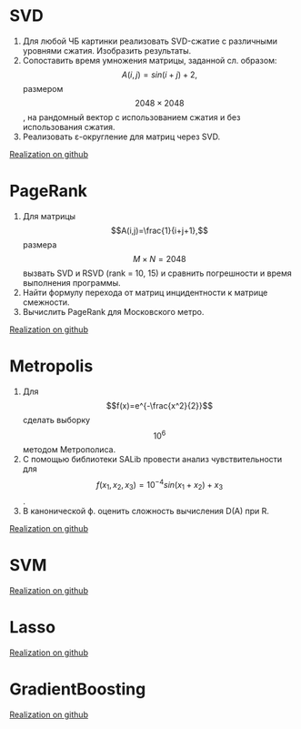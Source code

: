 # SVD
1. Для любой ЧБ картинки реализовать SVD-сжатие с различными уровнями сжатия. Изобразить результаты.
2. Сопоставить время умножения матрицы, заданной сл. образом: $$A(i,j)=sin(i+j)+2,$$ размером $$2048×2048$$, на рандомный вектор с использованием сжатия и без использования сжатия.
3. Реализовать ε-округление для матриц через SVD.

[Realization on github](https://github.com/KatkaNo/sir_ML/blob/main/hw/SVD.ipynb)

# PageRank
1. Для матрицы $$A(i,j)=\frac{1}{i+j+1},$$ размера $$M×N=2048$$ вызвать SVD и RSVD (rank = 10, 15) и сравнить погрешности и время выполнения программы.
2. Найти формулу перехода от матриц инцидентности к матрице смежности.
3. Вычислить PageRank для Московского метро.

[Realization on github](https://github.com/KatkaNo/sir_ML/blob/main/hw/graph.ipynb)

# Metropolis
1. Для $$f(x)=e^{-\frac{x^2}{2}}$$ сделать выборку $$10^6$$ методом Метрополиса.
2. С помощью библиотеки SALib провести анализ чувствительности для $$f(x_1,x_2,x_3)=10^{-4}sin(x_1+x_2)+x_3$$.
3. В канонической ф. оценить сложность вычисления D(A) при R.

[Realization on github](https://github.com/KatkaNo/sir_ML/blob/main/hw/Sobol.ipynb)

# SVM
[Realization on github](https://github.com/KatkaNo/sir_ML/blob/main/hw/SVM.ipynb)
# Lasso
[Realization on github](https://github.com/KatkaNo/sir_ML/blob/main/hw/Lasso.ipynb)
# GradientBoosting
[Realization on github](https://github.com/KatkaNo/sir_ML/blob/main/hw/GradientBoosting.ipynb)